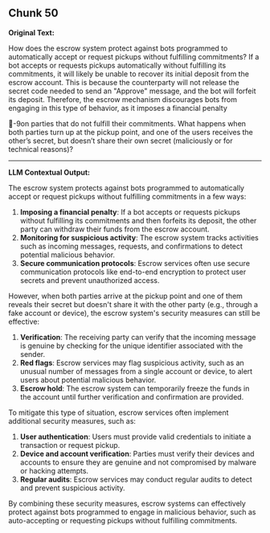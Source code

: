 ## Chunk 50

**Original Text:**

How does the escrow system protect against bots programmed to automatically accept or request
pickups without fulfilling commitments? If a bot accepts or requests pickups automatically without fulfilling its commitments, it will likely be unable
to recover its initial deposit from the escrow account. This is because the counterparty will not release the
secret code needed to send an "Approve" message, and the bot will forfeit its deposit. Therefore, the escrow mechanism discourages bots from engaging in this type of behavior, as it imposes a financial penalty

-9on parties that do not fulfill their commitments. What happens when both parties turn up at the pickup point, and one of the users receives the
other’s secret, but doesn’t share their own secret (maliciously or for technical reasons)?

---

**LLM Contextual Output:**

The escrow system protects against bots programmed to automatically accept or request pickups without fulfilling commitments in a few ways:

1. **Imposing a financial penalty**: If a bot accepts or requests pickups without fulfilling its commitments and then forfeits its deposit, the other party can withdraw their funds from the escrow account.
2. **Monitoring for suspicious activity**: The escrow system tracks activities such as incoming messages, requests, and confirmations to detect potential malicious behavior.
3. **Secure communication protocols**: Escrow services often use secure communication protocols like end-to-end encryption to protect user secrets and prevent unauthorized access.

However, when both parties arrive at the pickup point and one of them reveals their secret but doesn't share it with the other party (e.g., through a fake account or device), the escrow system's security measures can still be effective:

1. **Verification**: The receiving party can verify that the incoming message is genuine by checking for the unique identifier associated with the sender.
2. **Red flags**: Escrow services may flag suspicious activity, such as an unusual number of messages from a single account or device, to alert users about potential malicious behavior.
3. **Escrow hold**: The escrow system can temporarily freeze the funds in the account until further verification and confirmation are provided.

To mitigate this type of situation, escrow services often implement additional security measures, such as:

1. **User authentication**: Users must provide valid credentials to initiate a transaction or request pickup.
2. **Device and account verification**: Parties must verify their devices and accounts to ensure they are genuine and not compromised by malware or hacking attempts.
3. **Regular audits**: Escrow services may conduct regular audits to detect and prevent suspicious activity.

By combining these security measures, escrow systems can effectively protect against bots programmed to engage in malicious behavior, such as auto-accepting or requesting pickups without fulfilling commitments.

